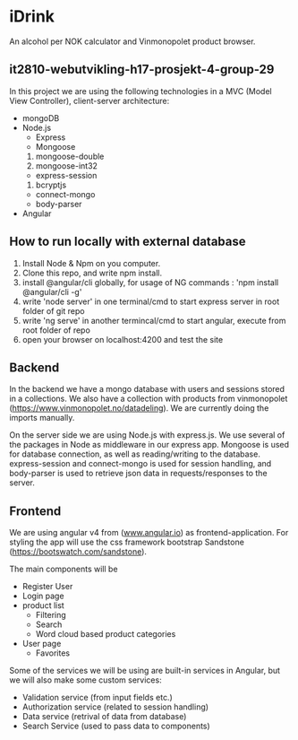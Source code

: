 # iDrink
An alcohol per NOK calculator and Vinmonopolet product browser.


## it2810-webutvikling-h17-prosjekt-4-group-29

In this project we are using the following technologies in a MVC (Model View Controller), client-server architecture:
- mongoDB
- Node.js
  * Express
  * Mongoose 
  1. mongoose-double
  2. mongoose-int32
  * express-session
  1. bcryptjs
  * connect-mongo
  * body-parser
- Angular

## How to run locally with external database 
1. Install Node & Npm on you computer.
2. Clone this repo, and write npm install. 
3. install @angular/cli globally, for usage of NG commands : 'npm install @angular/cli -g'
4. write 'node server' in one terminal/cmd  to start express server in root folder of git repo
5. write 'ng serve' in another termincal/cmd to start angular, execute from root folder of repo
6. open your browser on localhost:4200 and test the site

## Backend

In the backend we have a mongo database with users and sessions stored in a collections. We also have a collection with products from vinmonopolet (https://www.vinmonopolet.no/datadeling). We are currently doing the imports manually.

On the server side we are using Node.js with express.js. We use several of the packages in Node as middleware in our express app. Mongoose is used for database connection, as well as reading/writing to the database. express-session and connect-mongo is used for session handling, and body-parser is used to retrieve json data in requests/responses to the server. 

## Frontend

We are using angular v4 from (www.angular.io) as frontend-application. For styling the app will use the css framework bootstrap Sandstone (https://bootswatch.com/sandstone). 

The main components will be 
- Register User
- Login page
- product list 
  * Filtering 
  * Search
  * Word cloud based product categories
- User page 
  * Favorites
  
Some of the services we will be using are built-in services in Angular, but we will also make some custom services:
  * Validation service (from input fields etc.)
  * Authorization service (related to session handling)
  * Data service (retrival of data from database)
  * Search Service (used to pass data to components)